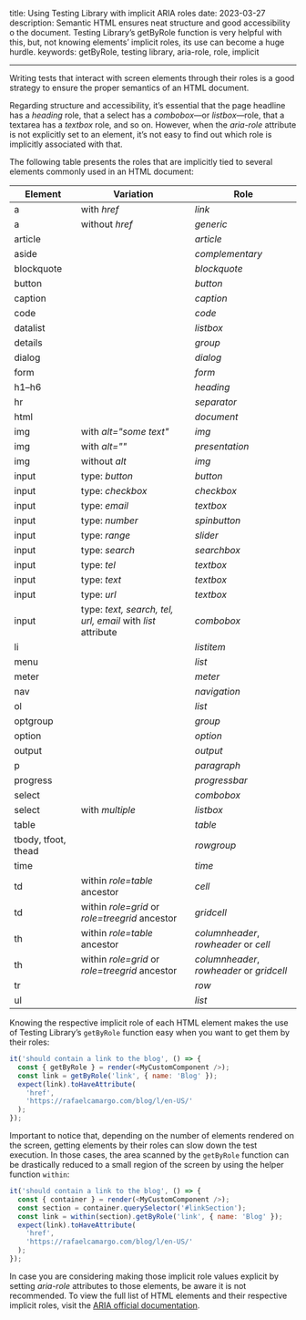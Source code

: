title: Using Testing Library with implicit ARIA roles
date: 2023-03-27
description: Semantic HTML ensures neat structure and good accessibility o the document. Testing Library’s getByRole function is very helpful with this, but, not knowing elements’ implicit roles, its use can become a huge hurdle.
keywords: getByRole, testing library, aria-role, role, implicit

---

Writing tests that interact with screen elements through their roles is a good strategy to ensure the proper semantics of an HTML document.

Regarding structure and accessibility, it’s essential that the page headline has a *heading* role, that a select has a *combobox*—or *listbox*—role, that a textarea has a *textbox* role, and so on. However, when the *aria-role* attribute is not explicitly set to an element, it’s not easy to find out which role is implicitly associated with that.

The following table presents the roles that are implicitly tied to several elements commonly used in an HTML document:

| Element | Variation | Role |
|----------|----------|----------------|
| a | with *href* | *link* |
| a | without *href* | *generic* |
| article |  | *article* |
| aside |  | *complementary* |
| blockquote |  | *blockquote* |
| button |  | *button* |
| caption |  | *caption* |
| code |  | *code* |
| datalist |  | *listbox* |
| details |  | *group* |
| dialog |  | *dialog* |
| form |  | *form* |
| h1–h6 |  | *heading* |
| hr |  | *separator* |
| html |  | *document* |
| img | with *alt="some text"* | *img* |
| img | with *alt=""* | *presentation* |
| img | without *alt* | *img* |
| input | type: *button* | *button* |
| input | type: *checkbox* | *checkbox* |
| input | type: *email* | *textbox* |
| input | type: *number* | *spinbutton* |
| input | type: *range* | *slider* |
| input | type: *search* | *searchbox* |
| input | type: *tel* | *textbox* |
| input | type: *text* | *textbox* |
| input | type: *url* | *textbox* |
| input | type: *text, search, tel, url, email* with *list* attribute | *combobox* |
| li |  | *listitem* |
| menu |  | *list* |
| meter |  | *meter* |
| nav |  | *navigation* |
| ol |  | *list* |
| optgroup |  | *group* |
| option |  | *option* |
| output |  | *output* |
| p |  | *paragraph* |
| progress |  | *progressbar* |
| select |  | *combobox* |
| select | with *multiple* | *listbox* |
| table |  | *table* |
| tbody, tfoot, thead |  | *rowgroup* |
| time |  | *time* |
| td | within *role=table* ancestor | *cell* |
| td | within *role=grid* or *role=treegrid* ancestor | *gridcell* |
| th | within *role=table* ancestor | *columnheader*, *rowheader* or *cell* |
| th | within *role=grid* or *role=treegrid* ancestor | *columnheader*, *rowheader* or *gridcell* |
| tr |  | *row* |
| ul |  | *list* |

Knowing the respective implicit role of each HTML element makes the use of Testing Library’s `getByRole` function easy when you want to get them by their roles:

``` javascript
it('should contain a link to the blog', () => {
  const { getByRole } = render(<MyCustomComponent />);
  const link = getByRole('link', { name: 'Blog' });
  expect(link).toHaveAttribute(
    'href',
    'https://rafaelcamargo.com/blog/l/en-US/'
  );
});
```

Important to notice that, depending on the number of elements rendered on the screen, getting elements by their roles can slow down the test execution. In those cases, the area scanned by the `getByRole` function can be drastically reduced to a small region of the screen by using the helper function `within`:

``` javascript
it('should contain a link to the blog', () => {
  const { container } = render(<MyCustomComponent />);
  const section = container.querySelector('#linkSection');
  const link = within(section).getByRole('link', { name: 'Blog' });
  expect(link).toHaveAttribute(
    'href',
    'https://rafaelcamargo.com/blog/l/en-US/'
  );
});
```

In case you are considering making those implicit role values explicit by setting *aria-role* attributes to those elements, be aware it is not recommended. To view the full list of HTML elements and their respective implicit roles, visit the [ARIA official documentation](https://www.w3.org/TR/html-aria/).
